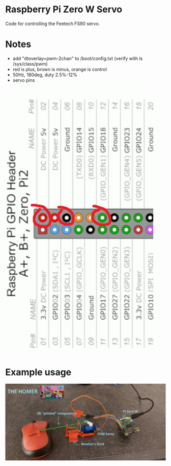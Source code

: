 # Raspberry Pi Zero W Servo
Code for controlling the Feetech FS90 servo. 

# Notes
- add "dtoverlay=pwm-2chan" to /boot/config.txt (verify with ls /sys/class/pwm)
- red is plus, brown is minus, orange is control
- 50Hz, 180deg, duty 2.5%-12%
- servo pins

![](/docs/servo-pins.png)

# Example usage

![](/docs/the-homer.jpg)
